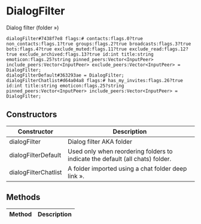 # DialogFilter
Dialog filter (folder »)

```
dialogFilter#7438f7e8 flags:# contacts:flags.0?true non_contacts:flags.1?true groups:flags.2?true broadcasts:flags.3?true bots:flags.4?true exclude_muted:flags.11?true exclude_read:flags.12?true exclude_archived:flags.13?true id:int title:string emoticon:flags.25?string pinned_peers:Vector<InputPeer> include_peers:Vector<InputPeer> exclude_peers:Vector<InputPeer> = DialogFilter;
dialogFilterDefault#363293ae = DialogFilter;
dialogFilterChatlist#d64a04a8 flags:# has_my_invites:flags.26?true id:int title:string emoticon:flags.25?string pinned_peers:Vector<InputPeer> include_peers:Vector<InputPeer> = DialogFilter;
```

## Constructors
| Constructor | Description |
| ---- | ----------- |
| dialogFilter | Dialog filter AKA folder |
| dialogFilterDefault | Used only when reordering folders to indicate the default (all chats) folder. |
| dialogFilterChatlist | A folder imported using a chat folder deep link ». |


## Methods
| Method | Description |
| ---- | ----------- |


